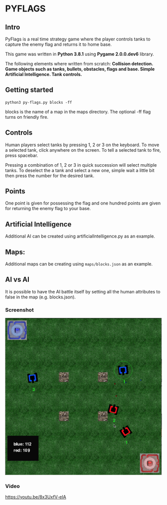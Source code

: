 # PYFLAGS

## Intro
PyFlags is a real time strategy game where the player controls tanks to capture the enemy flag and returns it to home base.

This game was written in **Python 3.8.1** using **Pygame 2.0.0.dev6** library.

The following elements where written from scratch: **Collision detection. Game objects such as tanks, bullets, obstacles, flags and base. Simple Artificial Intelligence. Tank controls.**

## Getting started

`python3 py-flags.py blocks -ff`

blocks is the name of a map in the maps directory. The optional -ff flag turns on friendly fire.

## Controls
Human players select tanks by pressing 1, 2 or 3 on the keyboard. To move a selected tank, click anywhere on the screen. To tell a selected tank to fire, press spacebar.

Pressing a combination of 1, 2 or 3 in quick succession will select multiple tanks. To deselect the a tank and select a new one, simple wait a little bit then press the number for the desired tank.

## Points
One point is given for possessing the flag and one hundred points are given for returning the enemy flag to your base.

## Artificial Intelligence
Additional AI can be created using artificialIntelligence.py as an example.

## Maps:
Additional maps can be creating using `maps/blocks.json` as an example.

## AI vs AI
It is possible to have the AI battle itself by setting all the human attributes to false in the map (e.g. blocks.json).

### Screenshot
![gameplay of pyFlags](screenshot.png)

### Video
https://youtu.be/8x3UxfV-eIA